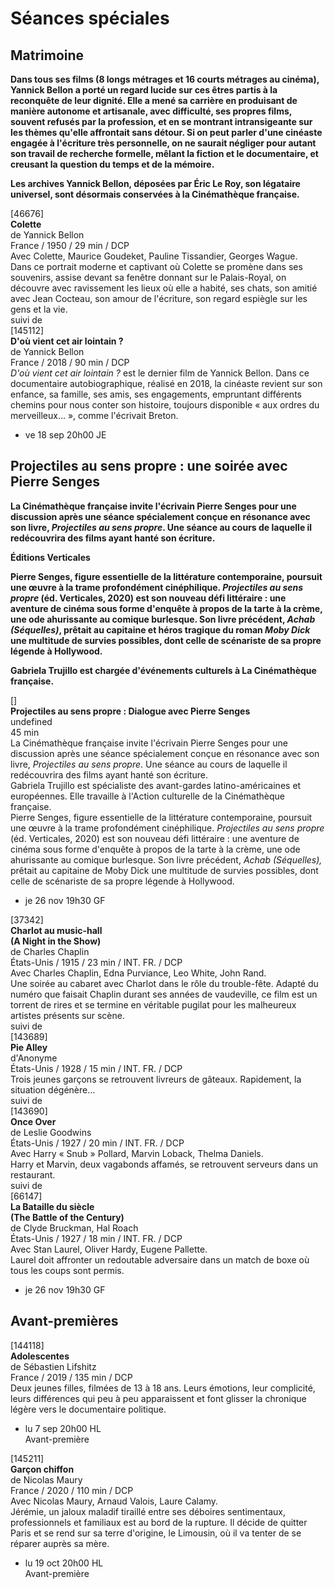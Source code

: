 # Séances spéciales

## Matrimoine

**Dans tous ses films (8 longs métrages et 16 courts métrages au cinéma), Yannick Bellon a porté un regard lucide sur ces êtres partis à la reconquête de leur dignité. Elle a mené sa carrière en produisant de manière autonome et artisanale, avec difficulté, ses propres films, souvent refusés par la profession, et en se montrant intransigeante sur les thèmes qu'elle affrontait sans détour. Si on peut parler d'une cinéaste engagée à l'écriture très personnelle, on ne saurait négliger pour autant son travail de recherche formelle, mêlant la fiction et le documentaire, et creusant la question du temps et de la mémoire.**

**Les archives Yannick Bellon, déposées par Éric Le Roy, son légataire universel, sont désormais conservées à la Cinémathèque française.**

[46676]  
**Colette**  
de Yannick Bellon  
France / 1950 / 29 min / DCP  
Avec Colette, Maurice Goudeket, Pauline Tissandier, Georges Wague.  
Dans ce portrait moderne et captivant où Colette se promène dans ses souvenirs, assise devant sa fenêtre donnant sur le Palais-Royal, on découvre avec ravissement les lieux où elle a habité, ses chats, son amitié avec Jean Cocteau, son amour de l'écriture, son regard espiègle sur les gens et la vie.  
suivi de  
[145112]  
**D'où vient cet air lointain ?**  
de Yannick Bellon  
France / 2018 / 90 min / DCP  
_D'où vient cet air lointain ?_ est le dernier film de Yannick Bellon. Dans ce documentaire autobiographique, réalisé en 2018, la cinéaste revient sur son enfance, sa famille, ses amis, ses engagements, empruntant différents chemins pour nous conter son histoire, toujours disponible « aux ordres du merveilleux... », comme l'écrivait Breton.

- ve 18 sep 20h00 JE

## Projectiles au sens propre : une soirée avec Pierre Senges

**La Cinémathèque française invite l'écrivain Pierre Senges pour une discussion après une séance spécialement conçue en résonance avec son livre, _Projectiles au sens propre_. Une séance au cours de laquelle il redécouvrira des films ayant hanté son écriture.**

**Éditions Verticales**

**Pierre Senges, figure essentielle de la littérature contemporaine, poursuit une œuvre à la trame profondément cinéphilique. _Projectiles au sens propre_ (éd. Verticales, 2020) est son nouveau défi littéraire : une aventure de cinéma sous forme d'enquête à propos de la tarte à la crème, une ode ahurissante au comique burlesque. Son livre précédent, _Achab (Séquelles)_, prêtait au capitaine et héros tragique du roman _Moby Dick_ une multitude de survies possibles, dont celle de scénariste de sa propre légende à Hollywood.**

**Gabriela Trujillo est chargée d'événements culturels à La Cinémathèque française.**

[]  
**Projectiles au sens propre : Dialogue avec Pierre Senges**  
undefined  
45 min  
La Cinémathèque française invite l'écrivain Pierre Senges pour une discussion après une séance spécialement conçue en résonance avec son livre, _Projectiles au sens propre_. Une séance au cours de laquelle il redécouvrira des films ayant hanté son écriture.  
Gabriela Trujillo est spécialiste des avant-gardes latino-américaines et européennes. Elle travaille à l'Action culturelle de la Cinémathèque française.  
Pierre Senges, figure essentielle de la littérature contemporaine, poursuit une œuvre à la trame profondément cinéphilique. _Projectiles au sens propre_ (éd. Verticales, 2020) est son nouveau défi littéraire : une aventure de cinéma sous forme d'enquête à propos de la tarte à la crème, une ode ahurissante au comique burlesque. Son livre précédent, _Achab (Séquelles),_ prêtait au capitaine de Moby Dick une multitude de survies possibles, dont celle de scénariste de sa propre légende à Hollywood.

- je 26 nov 19h30 GF

[37342]  
**Charlot au music-hall**  
**(A Night in the Show)**  
de Charles Chaplin  
États-Unis / 1915 / 23 min / INT. FR. / DCP  
Avec Charles Chaplin, Edna Purviance, Leo White, John Rand.  
Une soirée au cabaret avec Charlot dans le rôle du trouble-fête. Adapté du numéro que faisait Chaplin durant ses années de vaudeville, ce film est un torrent de rires et se termine en véritable pugilat pour les malheureux artistes présents sur scène.  
suivi de  
[143689]  
**Pie Alley**  
d'Anonyme  
États-Unis / 1928 / 15 min / INT. FR. / DCP  
Trois jeunes garçons se retrouvent livreurs de gâteaux. Rapidement, la situation dégénère...  
suivi de  
[143690]  
**Once Over**  
de Leslie Goodwins  
États-Unis / 1927 / 20 min / INT. FR. / DCP  
Avec Harry « Snub » Pollard, Marvin Loback, Thelma Daniels.  
Harry et Marvin, deux vagabonds affamés, se retrouvent serveurs dans un restaurant.  
suivi de  
[66147]  
**La Bataille du siècle**  
**(The Battle of the Century)**  
de Clyde Bruckman, Hal Roach  
États-Unis / 1927 / 18 min / INT. FR. / DCP  
Avec Stan Laurel, Oliver Hardy, Eugene Pallette.  
Laurel doit affronter un redoutable adversaire dans un match de boxe où tous les coups sont permis.

- je 26 nov 19h30 GF

## Avant-premières

[144118]  
**Adolescentes**  
de Sébastien Lifshitz  
France / 2019 / 135 min / DCP  
Deux jeunes filles, filmées de 13 à 18 ans. Leurs émotions, leur complicité, leurs différences qui peu à peu apparaissent et font glisser la chronique légère vers le documentaire politique.

- lu 7 sep 20h00 HL  
Avant-première

[145211]  
**Garçon chiffon**  
de Nicolas Maury  
France / 2020 / 110 min / DCP  
Avec Nicolas Maury, Arnaud Valois, Laure Calamy.  
Jérémie, un jaloux maladif tiraillé entre ses déboires sentimentaux, professionnels et familiaux est au bord de la rupture. Il décide de quitter Paris et se rend sur sa terre d'origine, le Limousin, où il va tenter de se réparer auprès sa mère.

- lu 19 oct 20h00 HL  
Avant-première

